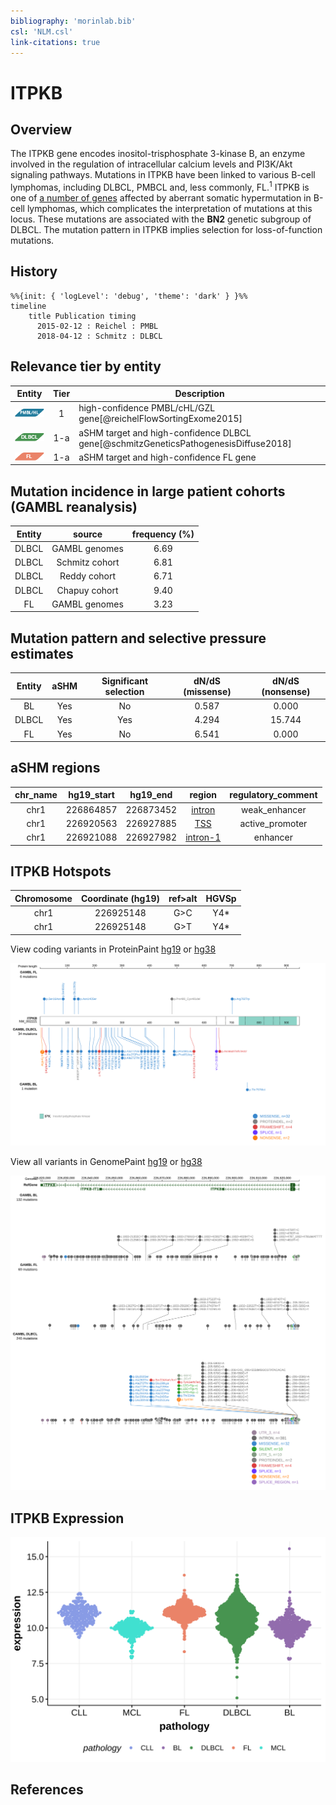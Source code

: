 ```yaml
---
bibliography: 'morinlab.bib'
csl: 'NLM.csl'
link-citations: true
---
```

# ITPKB

## Overview
The ITPKB gene encodes inositol-trisphosphate 3-kinase B, an enzyme involved in the regulation of intracellular calcium levels and PI3K/Akt signaling pathways. Mutations in ITPKB have been linked to various B-cell lymphomas, including DLBCL, PMBCL and, less commonly, FL.<sup>1</sup> ITPKB is one of [a number of genes](https://github.com/morinlab/LLMPP/wiki/ashm) affected by aberrant somatic hypermutation in B-cell lymphomas, which complicates the interpretation of mutations at this locus. These mutations are associated with the **BN2** genetic subgroup of DLBCL. The mutation pattern in ITPKB implies selection for loss-of-function mutations. 

## History
```mermaid
%%{init: { 'logLevel': 'debug', 'theme': 'dark' } }%%
timeline
    title Publication timing
      2015-02-12 : Reichel : PMBL
      2018-04-12 : Schmitz : DLBCL
```

## Relevance tier by entity

|Entity|Tier|Description               |
|:------:|:----:|--------------------------|
|![PMBL](images/icons/PMBL_tier1.png)|1|high-confidence PMBL/cHL/GZL gene[@reichelFlowSortingExome2015]|
|![DLBCL](images/icons/DLBCL_tier1.png) |1-a | aSHM target and high-confidence DLBCL gene[@schmitzGeneticsPathogenesisDiffuse2018]|
|![FL](images/icons/FL_tier1.png)    |1-a | aSHM target and high-confidence FL gene   |

## Mutation incidence in large patient cohorts (GAMBL reanalysis)

|Entity|source        |frequency (%)|
|:------:|:--------------:|:-------------:|
|DLBCL |GAMBL genomes |6.69         |
|DLBCL |Schmitz cohort|6.81         |
|DLBCL |Reddy cohort  |6.71         |
|DLBCL |Chapuy cohort |9.40         |
|FL    |GAMBL genomes |3.23         |

## Mutation pattern and selective pressure estimates

|Entity|aSHM|Significant selection|dN/dS (missense)|dN/dS (nonsense)|
|:------:|:----:|:---------------------:|:----------------:|:----------------:|
|BL    |Yes |No                   |0.587           | 0.000          |
|DLBCL |Yes |Yes                  |4.294           |15.744          |
|FL    |Yes |No                   |6.541           | 0.000          |

## aSHM regions

|chr_name|hg19_start|hg19_end |region                                                                                          |regulatory_comment|
|:--------:|:----------:|:---------:|:------------------------------------------------------------------------------------------------:|:------------------:|
|chr1    |226864857 |226873452|[intron](https://genome.ucsc.edu/s/rdmorin/GAMBL%20hg19?position=chr1%3A226864857%2D226873452)  |weak_enhancer     |
|chr1    |226920563 |226927885|[TSS](https://genome.ucsc.edu/s/rdmorin/GAMBL%20hg19?position=chr1%3A226920563%2D226927885)     |active_promoter   |
|chr1    |226921088 |226927982|[intron-1](https://genome.ucsc.edu/s/rdmorin/GAMBL%20hg19?position=chr1%3A226921088%2D226927982)|enhancer          |


## ITPKB Hotspots

| Chromosome |Coordinate (hg19) | ref>alt | HGVSp | 
 | :---:| :---: | :--: | :---: |
| chr1 | 226925148 | G>C | Y4* |
| chr1 | 226925148 | G>T | Y4* |

View coding variants in ProteinPaint [hg19](https://morinlab.github.io/LLMPP/GAMBL/ITPKB_protein.html)  or [hg38](https://morinlab.github.io/LLMPP/GAMBL/ITPKB_protein_hg38.html)

![](images/proteinpaint/ITPKB_NM_002221.svg)

View all variants in GenomePaint [hg19](https://morinlab.github.io/LLMPP/GAMBL/ITPKB.html)  or [hg38](https://morinlab.github.io/LLMPP/GAMBL/ITPKB_hg38.html)

![](images/proteinpaint/ITPKB.svg)



## ITPKB Expression
![](images/gene_expression/ITPKB_by_pathology.svg)
<!-- ORIGIN: reichelFlowSortingExome2015a -->
<!-- PMBL: reichelFlowSortingExome2015a -->
<!-- DLBCL: schmitzGeneticsPathogenesisDiffuse2018a -->

## References

